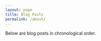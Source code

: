 ```yaml
---
layout: page
title: Blog Posts
permalink: /about/
---
```


Below are blog posts in chronological order.








